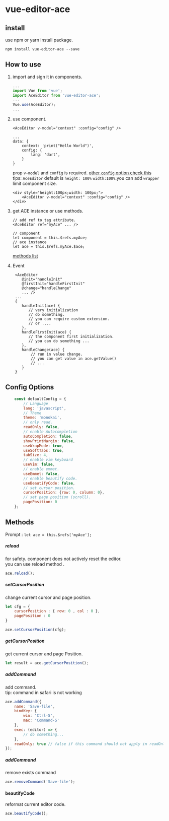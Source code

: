 # vue-editor-ace

## install
use npm or yarn install package.
```
npm install vue-editor-ace --save
```

## How to use
1. import and sign it in components.
    ```javascript  
    ...
    import Vue from 'vue';
    import AceEditor from 'vue-editor-ace';
    ...
    Vue.use(AceEditor);
    ...
    ```
2. use component.
    ```vue
    <AceEditor v-model="context" :config="config" />
    
    ...
    data: {
        context: 'print("Hello World")',
        config: {
            lang: 'dart',
        }
    }
    ```
    prop `v-model` and `config` is required. [other `config` option check this](#config-options)    
    tips: `AceEditor` default is `height: 100%` `width:100%`.you can add `wrapper` limit component size.  
   
    ```vue
    <div style="height:100px;width: 100px;">
        <AceEditor v-model="context" :config="config" />
    </div>
    ```
3. get ACE instance or use methods.  
    ```vue
    // add ref to tag attribute.
    <AceEditor ref="myAce" ... />
    
    // component
    let component = this.$refs.myAce;
    // ace instance
    let ace = this.$refs.myAce.$ace;
    ```
    [methods list](#methods)
4. Event  
   ```vue
    <AceEditor 
       @init="handleInit"
       @firstInit="handleFirstInit"
       @change="handleChange"  
       ... />
    ...
    {
       handleInit(ace) {
          // very initialization
          // do something.
          // you can require custom extension. 
          // or ....
       },
       handleFirstInit(ace) {
          // the component first initialization.
          // you can do something ...
       },
       handleChange(ace) {
           // run in value change.
           // you can get value in ace.getValue()
           // ...
       }
    }
   ```



## Config Options
```javascript
    const defaultConfig = {
        // Language
        lang: 'javascript',
        // Theme
        theme: 'monokai',
        // only read.
        readOnly: false,
        // enable Autocompletion
        autoCompletion: false,
        showPrintMargin: false,
        useWrapMode: true,
        useSoftTabs: true,
        tabSize: 4,
        // enable vim keyboard
        useVim: false,
        // enable emmet.
        useEmmet: false,
        // enable beautify code.
        useBeautifyCode: false,
        // set cursor position.
        cursorPosition: {row: 0, column: 0},
        // set page position (scroll).
        pagePosition: 0
    };
```

## Methods
Prompt : `let ace = this.$refs['myAce'];`

##### reload
for safety. component does not actively reset the editor.  
you can use reload method .
```javascript
ace.reload();
```

##### setCursorPosition
change current cursor and page position.
```javascript
let cfg = {
    cursorPosition : { row: 0 , col : 0 },
    pagePosition : 0
}

ace.setCursorPosition(cfg);
```

##### getCursorPosition
get current cursor and page Position. 
```javascript
let result = ace.getCursorPosition();
``` 

##### addCommand
add command.  
tip: command in safari is not working
```javascript
ace.addCommand({
    name: 'Save-file',
    bindKey: {
        win: 'Ctrl-S',
        mac: 'Command-S'
    },
    exec: (editor) => {
        // do something...
    },
    readOnly: true // false if this command should not apply in readOnly mode
});
```
##### addCommand
remove exists command
```javascript
ace.removeCommand('Save-file');
```
#### beautifyCode
reformat current editor code.
```javascript
ace.beautifyCode();
```
